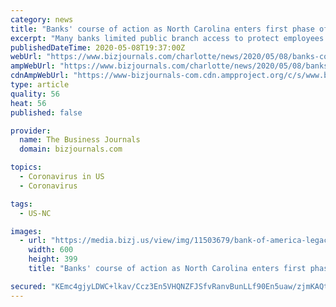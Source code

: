 ```yaml
---
category: news
title: "Banks' course of action as North Carolina enters first phase of reopening plan"
excerpt: "Many banks limited public branch access to protect employees and customers. They say those restrictions will continue, even as North Carolina moves into its reopening plan."
publishedDateTime: 2020-05-08T19:37:00Z
webUrl: "https://www.bizjournals.com/charlotte/news/2020/05/08/banks-course-of-action-as-north-carolina-enters.html"
ampWebUrl: "https://www.bizjournals.com/charlotte/news/2020/05/08/banks-course-of-action-as-north-carolina-enters.amp.html"
cdnAmpWebUrl: "https://www-bizjournals-com.cdn.ampproject.org/c/s/www.bizjournals.com/charlotte/news/2020/05/08/banks-course-of-action-as-north-carolina-enters.amp.html"
type: article
quality: 56
heat: 56
published: false

provider:
  name: The Business Journals
  domain: bizjournals.com

topics:
  - Coronavirus in US
  - Coronavirus

tags:
  - US-NC

images:
  - url: "https://media.bizj.us/view/img/11503679/bank-of-america-legacy-union-mk006*600xx5606-3737-0-1.jpg"
    width: 600
    height: 399
    title: "Banks' course of action as North Carolina enters first phase of reopening plan"

secured: "KEmc4gjyLDWC+lkav/Ccz3En5VHQNZFJSfvRanvBunLLf90En5uaw/zjmKAQtGLC9IXBGrmQaC1Zlk66B8us99k+4eGcPu7rL4BB4P+aZ5hz0fqkyPODhNeCxoRZIBj0tKCDWcrRH6gZISKQ6vI1ur5AokJ8k4zQAzJJGfEz27IwSRWGigHiP1d59Q64NocA3A1hJN7EH9KLvi1P1vKGlXYdQ5iUSWXvvTfxKJt8CBh2A0R56iVXWLsybnrvVjrK1Zc/yWzcVBzZBxo1lxwuX/12f3ElG0o8gxxB4xzXJUPJpp4TwxsspGkClx30SUdjDU7GWZrNba9EvSNIcXaiujwFjd/OW+Yt0N8YFgEgUTcAx0ReCU6nwbWNlTqtzcdDczkJJ2CB7KzsydnD5JYGo7Wv/2CSNHC2zAd9TgCD1v4HMmYsEF/FIlrjKnRsNww3ctNva94lm3bmZua+3PRCBnlGDdJQOfSIA25sWNzGkeQ=;m7oIHkpP4z2VdeIRQuyUNA=="
---
```


